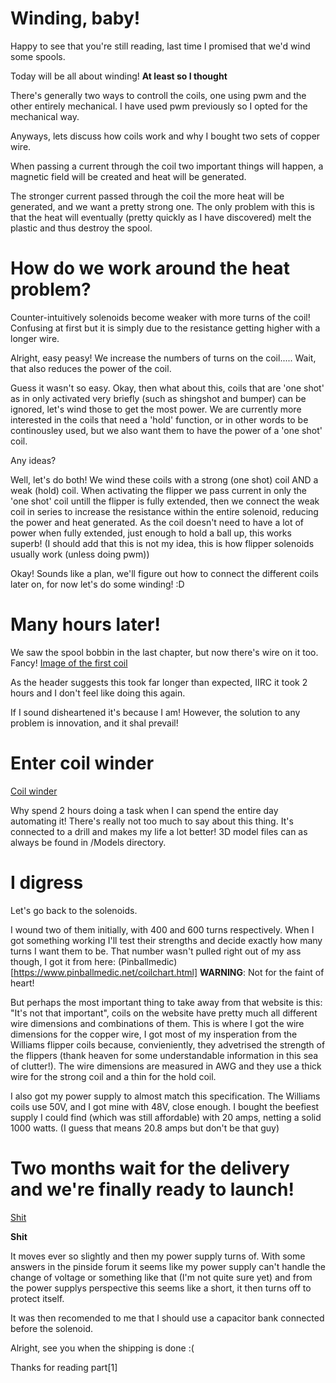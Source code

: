 # Winding, baby!
Happy to see that you're still reading, last time I promised that we'd wind some spools. 

Today will be all about winding! **At least so I thought**



There's generally two ways to controll the coils, one using pwm and the other entirely mechanical. I have used pwm previously so I opted for the mechanical way.

Anyways, lets discuss how coils work and why I bought two sets of copper wire.


When passing a current through the coil two important things will happen, a magnetic field will be created and heat will be generated.

The stronger current passed through the coil the more heat will be generated, and we want a pretty strong one. The only problem with this is that the heat will eventually (pretty quickly as I have discovered) melt the plastic and thus destroy the spool.

# How do we work around the heat problem?
Counter-intuitively solenoids become weaker with more turns of the coil! Confusing at first but it is simply due to the resistance getting higher with a longer wire.

Alright, easy peasy! We increase the numbers of turns on the coil..... Wait, that also reduces the power of the coil.

Guess it wasn't so easy. 
Okay, then what about this, coils that are 'one shot' as in only activated very briefly (such as shingshot and bumper) can be ignored, let's wind those to get the most power. We are currently more interested in the coils that need a 'hold' function, or in other words to be continousley used, but we also want them to have the power of a 'one shot' coil.

Any ideas?

Well, let's do both! We wind these coils with a strong (one shot) coil AND a weak (hold) coil. When activating the flipper we pass current in only the 'one shot' coil untill the flipper is fully extended, then we connect the weak coil in series to increase the resistance within the entire solenoid, reducing the power and heat generated. As the coil doesn't need to have a lot of power when fully extended, just enough to hold a ball up, this works superb!
(I should add that this is not my idea, this is how flipper solenoids usually work (unless doing pwm))

Okay! Sounds like a plan, we'll figure out how to connect the different coils later on, for now let's do some winding! :D


# Many hours later!
We saw the spool bobbin in the last chapter, but now there's wire on it too. Fancy!
[Image of the first coil](https://i.imgur.com/TaxWT8W.jpg)


As the header suggests this took far longer than expected, IIRC it took 2 hours and I don't feel like doing this again.

If I sound disheartened it's because I am! However, the solution to any problem is innovation, and it shal prevail!

# Enter coil winder
[Coil winder](https://i.imgur.com/zIKc4Ku.mp4)

Why spend 2 hours doing a task when I can spend the entire day automating it!
There's really not too much to say about this thing. It's connected to a drill and makes my life a lot better! 3D model files can as always be found in /Models directory.

# I digress
Let's go back to the solenoids.

I wound two of them initially, with 400 and 600 turns respectively. When I got something working I'll test their strengths and decide exactly how many turns I want them to be.
That number wasn't pulled right out of my ass though, I got it from here: (Pinballmedic)[https://www.pinballmedic.net/coilchart.html] 
**WARNING**: Not for the faint of heart! 

But perhaps the most important thing to take away from that website is this: "It's not that important", coils on the website have pretty much all different wire dimensions and combinations of them. This is where I got the wire dimensions for the copper wire, I got most of my insperation from the Williams flipper coils because, convieniently, they advetrised the strength of the flippers (thank heaven for some understandable information in this sea of clutter!). The wire dimensions are measured in AWG and they use a thick wire for the strong coil and a thin for the hold coil.

I also got my power supply to almost match this specification. The Williams coils use 50V, and I got mine with 48V, close enough. I bought the beefiest supply I could find (which was still affordable) with 20 amps, netting a solid 1000 watts. (I guess that means 20.8 amps but don't be that guy)

# Two months wait for the delivery and we're finally ready to launch!
[Shit](https://i.imgur.com/9eK84gB.mp4)

**Shit**

It moves ever so slightly and then my power supply turns of. With some answers in the pinside forum it seems like my power supply can't handle the change of voltage or something like that (I'm not quite sure yet) and from the power supplys perspective this seems like a short, it then turns off to protect itself.

It was then recomended to me that I should use a capacitor bank connected before the solenoid.

Alright, see you when the shipping is done :(


Thanks for reading part[1]